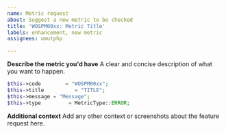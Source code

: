 ```yaml
---
name: Metric request
about: Suggest a new metric to be checked
title: 'WOSPM00xx: Metric Title'
labels: enhancement, new metric
assignees: umutphp

---
```


**Describe the metric you'd have**
A clear and concise description of what you want to happen.

```php
$this->code        = "WOSPM00xx";
$this->title          = "TITLE";
$this->message = "Message";
$this->type         = MetricType::ERROR;
```

**Additional context**
Add any other context or screenshots about the feature request here.
